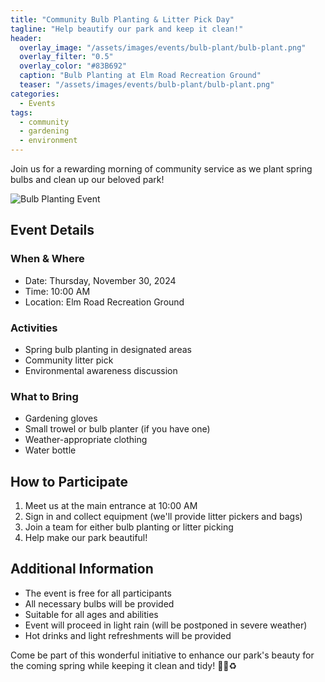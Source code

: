 ```yaml
---
title: "Community Bulb Planting & Litter Pick Day"
tagline: "Help beautify our park and keep it clean!"
header:
  overlay_image: "/assets/images/events/bulb-plant/bulb-plant.png"
  overlay_filter: "0.5"
  overlay_color: "#83B692"
  caption: "Bulb Planting at Elm Road Recreation Ground"
  teaser: "/assets/images/events/bulb-plant/bulb-plant.png"
categories: 
  - Events
tags:
  - community
  - gardening
  - environment
---
```


Join us for a rewarding morning of community service as we plant spring bulbs and clean up our beloved park!

![Bulb Planting Event](/assets/images/events/bulb-plant/bulb-plant.png)

## Event Details

### When & Where
- Date: Thursday, November 30, 2024
- Time: 10:00 AM
- Location: Elm Road Recreation Ground

### Activities
- Spring bulb planting in designated areas
- Community litter pick
- Environmental awareness discussion

### What to Bring
- Gardening gloves
- Small trowel or bulb planter (if you have one)
- Weather-appropriate clothing
- Water bottle

## How to Participate
1. Meet us at the main entrance at 10:00 AM
2. Sign in and collect equipment (we'll provide litter pickers and bags)
3. Join a team for either bulb planting or litter picking
4. Help make our park beautiful!

## Additional Information
- The event is free for all participants
- All necessary bulbs will be provided
- Suitable for all ages and abilities
- Event will proceed in light rain (will be postponed in severe weather)
- Hot drinks and light refreshments will be provided

Come be part of this wonderful initiative to enhance our park's beauty for the coming spring while keeping it clean and tidy! 🌷🌱♻️